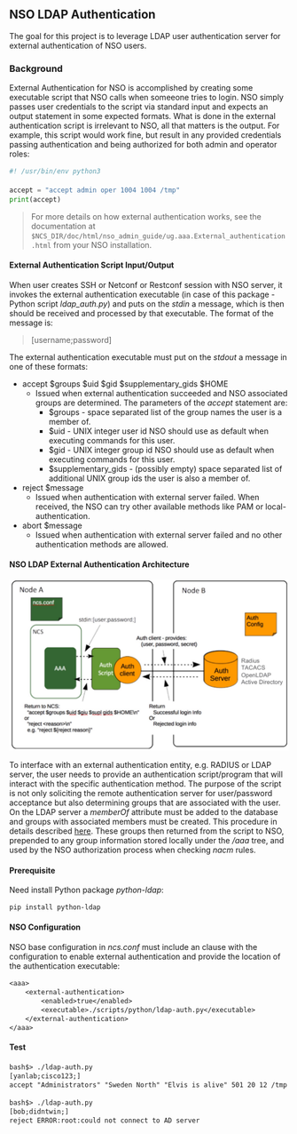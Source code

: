 ## NSO LDAP Authentication
The goal for this project is to leverage LDAP user authentication server for external authentication of NSO users.

### Background 
External Authentication for NSO is accomplished by creating some executable script that NSO calls when someeone tries
to login.  NSO simply passes user credentials to the script via standard input and expects an output statement in some
expected formats. What is done in the external authentication script is irrelevant to NSO, all that matters is the output.
For example, this script would work fine, but result in any provided credentials passing authentication and
being authorized for both admin and operator roles:

```python
#! /usr/bin/env python3 

accept = "accept admin oper 1004 1004 /tmp"
print(accept)
```

> For more details on how external authentication works, see the documentation at
`$NCS_DIR/doc/html/nso_admin_guide/ug.aaa.External_authentication.html` from your NSO installation.

#### External Authentication Script Input/Output
When user creates SSH or Netconf or Restconf session with NSO server, it invokes the external authentication executable
(in case of this package - Python script _ldap_auth.py_) and puts on the _stdin_ a message, which is then should be
received and processed by that executable. The format of the message is:
> [username;password]

The external authentication executable must put on the _stdout_ a message in one of these formats:
 - accept $groups $uid $gid $supplementary_gids $HOME
    * Issued when external authentication succeeded and NSO associated groups are determined. The parameters of the 
_accept_ statement are:
      * $groups - space separated list of the group names the user is a member of.
      * $uid - UNIX integer user id NSO should use as default when executing commands for this user.
      * $gid - UNIX integer group id NSO should use as default when executing commands for this user.
      * $supplementary_gids - (possibly empty) space separated list of additional UNIX group ids the user is also
 a member of.
 - reject $message
    * Issued when authentication with external server failed. When received, the NSO can try other available methods
 like PAM or local-authentication.
 - abort $message
    * Issued when authentication with external server failed and no other authentication methods are allowed.

#### NSO LDAP External Authentication Architecture
![architecture](img/external_auth_architecture.jpg)

To interface with an external authentication entity, e.g. RADIUS or LDAP server,
the user needs to provide an authentication script/program that will interact with the specific authentication method.
The purpose of the script is not only soliciting the remote authentication server for user/password acceptance
but also determining groups that are associated with the user. On the LDAP server a _memberOf_ attribute must be added
to the database and groups with associated members must be created. This procedure in details described
[here](https://blog.adimian.com/2014/10/15/how-to-enable-memberof-using-openldap/).
These groups then returned from the script to NSO, prepended to any group information stored locally under the
_/aaa_ tree, and used by the NSO authorization process when checking _nacm_ rules.

#### Prerequisite

Need install Python package _python-ldap_:
```
pip install python-ldap
```

#### NSO Configuration

NSO base configuration in _ncs.conf_ must include an _<external-authentication>_ clause with the _<aaa>_
configuration to enable external authentication and provide the location of the authentication executable:
```
<aaa>
    <external-authentication>
        <enabled>true</enabled>
        <executable>./scripts/python/ldap-auth.py</executable>
    </external-authentication>
</aaa>
```

#### Test

```
bash$> ./ldap-auth.py
[yanlab;cisco123;]
accept "Administrators" "Sweden North" "Elvis is alive" 501 20 12 /tmp

bash$> ./ldap-auth.py
[bob;didntwin;]
reject ERROR:root:could not connect to AD server
```